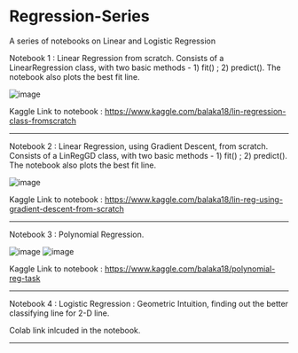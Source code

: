 # Regression-Series
A series of notebooks on Linear and Logistic Regression

Notebook 1 : Linear Regression from scratch. Consists of a LinearRegression class, with two basic methods - 1) fit() ; 2) predict(). The notebook also plots the best fit line.

![image](https://user-images.githubusercontent.com/49288068/83112439-c87ee080-a0e3-11ea-8a3a-21c6cdc289ab.png)

Kaggle Link to notebook : https://www.kaggle.com/balaka18/lin-regression-class-fromscratch
_______________________________________________________________________________________________________________________________________

Notebook 2 : Linear Regression, using Gradient Descent, from scratch. Consists of a LinRegGD class, with two basic methods - 1) fit() ; 2) predict(). The notebook also plots the best fit line.

![image](https://user-images.githubusercontent.com/49288068/83664750-09955a00-a5e8-11ea-8ce5-12f4286dfa46.png)

Kaggle Link to notebook : https://www.kaggle.com/balaka18/lin-reg-using-gradient-descent-from-scratch
_______________________________________________________________________________________________________________________________________

Notebook 3 : Polynomial Regression.

![image](https://user-images.githubusercontent.com/49288068/84427575-c28c1200-ac42-11ea-9587-ede4e67d535a.png)
![image](https://user-images.githubusercontent.com/49288068/84427315-5c06f400-ac42-11ea-8fcc-5dd1341229bc.png)


Kaggle Link to notebook : https://www.kaggle.com/balaka18/polynomial-reg-task
_______________________________________________________________________________________________________________________________________

Notebook 4 : Logistic Regression : Geometric Intuition, finding out the better classifying line for 2-D line.

Colab link inlcuded in the notebook.
_______________________________________________________________________________________________________________________________________
